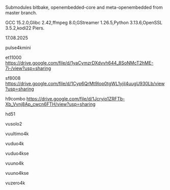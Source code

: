 Submodules bitbake, openembedded-core and meta-openembedded from master branch.

GCC 15.2.0,Glibc 2.42,ffmpeg 8.0,GStreamer 1.26.5,Python 3.13.6,OpenSSL 3.5.2,kodi22 Piers.

17.08.2025

pulse4kmini


et11000
https://drive.google.com/file/d/1yaCymzrDXdvvh644_8SoNMcT2hME-7i-/view?usp=sharing

sf8008
https://drive.google.com/file/d/1Cyp6QrMt9Iop0tgWL1yjil4uugU930Lb/view?usp=sharing

h9combo
https://drive.google.com/file/d/1Jcryio1ZRFTb-Xb_Vvnj8Ap_cwcn6FTH/view?usp=sharing

hd51


vusolo2


vuultimo4k


vuduo4k


vuduo4kse


vuuno4k


vuuno4kse


vuzero4k

